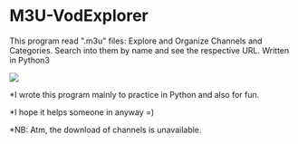 # M3U-VodExplorer
This program read ".m3u" files: Explore and Organize Channels and Categories. Search into them by name and see the respective URL. 
Written in Python3



<img src="https://s3.gifyu.com/images/M3U-VodDownloader.gif">


*I wrote this program mainly to practice in Python and also for fun.

*I hope it helps someone in anyway =)

*NB: Atm, the download of channels is unavailable.
